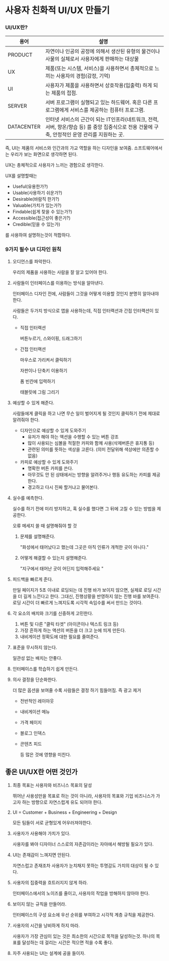 # 사용자 친화적 UI/UX 만들기

### UI/UX란?

| 용어         | 설명                                       |
| ---------- | ---------------------------------------- |
| PRODUCT    | 자연이나 인공의 공정에 의해서 생산된 유형의 물건이나 사물의 실체로서 사용자에게 판매하는 대상물 |
| UX         | 제품(또는 시스템, 서비스)을 사용하면서 총체적으로 느끼는 사용자의 경험(감정, 기억) |
| UI         | 사용자가 제품을 사용하면서 상호작용(입출력) 하게 되는 제품의 접점.   |
| SERVER     | 서버 프로그램이 실행되고 있는 하드웨어. 혹은 다른 프로그램에게 서비스를 제공하는 컴퓨터 프로그램. |
| DATACENTER | 인터넷 서비스의 근간이 되는 IT인프라(네트워크, 전력, 서버, 향온/향습 등) 를 중앙 집중식으로 전용 건물에 구축, 안정적인 운영 관리를 지원하는 곳. |



즉, UI는 제품의 서비스와 인간과의 가교 역할을 하는 디자인을 보여줌. 소프트웨어에서는 우리가 보는 화면으로 생각하면 된다.

UX는 총체적으로 사용자가 느끼는 경험으로 생각한다. 

UX를 설명할때는 

- Useful(유용한가?)
- Usable(사용하기 쉬운가?)
- Desirable(바람직 한가?)
- Valuable(가치가 있는가?)
- Findable(쉽게 찾을 수 있는가?)
- Accessible(접근성이 좋은가?)
- Credible(믿을 수 있는가)

를 사용하여 설명하는것이 적합하다.



### 9가지 필수 UI 디자인 원칙

1. 오디언스를 파악한다. 

   우리의 제품을 사용하는 사람을 잘 알고 있어야 한다.

2. 사람들이 인터페이스를 이용하는 방식을 알아낸다.

   인터페이스 디자인 전에, 사람들이 그것을 어떻게 이용할 것인지 분명히 알아내야 한다.

   사람들은 두가지 방식으로 앱을 사용하는데, 직접 인터랙션과 간접 인터랙션이 있다.

   -   직접 인터랙션 

       버튼누르기, 스와이핑, 드래그하기

   - 간접 인터랙션

     마우스로 가리켜서 클릭하기

     자판이나 단축키 이용하기

     폼 빈칸에 입력하기

     태블릿에 그림 그리기

3. 예상할 수 있게 해준다.

   사람들에게 클릭을 하고 나면 무슨 일이 벌어지게 될 것인지 클릭하기 전에 제대로 알려줘야 한다. 

   - 디자인으로 예상할 수 있게 도와주기
     - 유저가 해야 하는 액션을 수행할 수 있는 버튼 강조
     - 많이 사용되는 심볼을 적절한 카피와 함께 사용(삭제버튼은 휴지통 등)
     - 관련된 의미를 뜻하는 색상을 고른다. (의미 전달위해 색상에만 의존할 수 없음)
   - 카피로 예상할 수 있게 도와주기
     - 명확한 버튼 카피를 쓴다.
     - 아무것도 안 된 상태에서는 방향을 알려주거나 행동 유도하는 카피를 제공한다. 
     - 경고하고 다시 진짜 할거냐고 물어본다.

4. 실수를 예측한다.

   실수를 하기 전에 미리 방지하고, 혹 실수를 했다면 그 뒤에 고칠 수 있는 방법을 제공한다. 

   오류 메세지 쓸 때 설명해줘야 할 것 

   1.   문제를 설명해준다. 

        "화성에서 태어났다고 했는데 그곳은 아직 인류가 개척한 곳이 아니다."

   	2. 어떻게 해결할 수 있는지 설명해준다.

       "지구에서 태어난 곳이 어딘지 입력해주세요 "

5. 피드백을 빠르게 준다.

   만일 페이지가 5초 이내로 로딩되는 데 진행 바가 보이지 않으면, 실제로 로딩 시간을 더 길게 느낀다고 한다. 그대신, 진행상황을 반영하지 않는 진행 바를 보여준다. 로딩 시간이 더 빠르게 느껴지도록 시각적 속임수를 써서 만드는 것이다.

6. 각 요소의 배치와 크기를 신중하게 고민한다.

   1. 버튼 및 다른 "클릭 타겟" (아이콘이나 텍스트 링크 등)
   2. 가장 흔하게 하는 액션의 버튼을 더 크고 눈에 띄게 만든다.
   3. 내비게이션 정확도에 대한 필요를 줄여준다.

7. 표준을 무시하지 않는다.

   일관성 없는 배치는 안좋다.

8. 인터페이스를 학습하기 쉽게 만든다.

9. 의사 결정을 단순화한다.

   더 많은 옵션을 보여줄 수록 사람들은 결정 하기 힘들어짐. 즉 광고 제거

   - 전반적인 레이아웃

   - 내비게이션 메뉴

   - 가격 페이지

   - 블로그 인덱스

   - 콘텐츠 피드

     등 많은 것에 영향을 미친다.



## 좋은 UI/UX란 어떤 것인가

1. 최종 목표는 사용자와 비즈니스 목표의 달성

   뛰어난 사용성만을 목표로 하는 것이 아니라, 사용자의 목표와 기업 비즈니스가 가고자 하는 방향으로 자연스럽게 유도 되어야 한다.

2. UI = Customer + Business + Engineering + Design

   모든 팀들이 서로 균형있게 어우러져야한다.

3. 사용자가 사용해야 가치가 있다.

   사용자를 봐야 디자이너 스스로의 자존감이라는 자아에서 해방될 필요가 있다.

4. UI는 존재감이 느껴지면 안된다.

   자연스럽고 존재조차 사용자가 눈치채지 못하는 투명감도 가치의 대상이 될 수 있다.

5. 사용자의 집중력을 흐트러지지 않게 하라.

   인터페이스에서의 노이즈를 줄이고, 사용자의 작업을 방해하지 않아야 한다.

6. 보이지 않는 규칙을 만들어라.

   인터페이스의 구성 요소에 우선 순위를 부여하고 시각적 계층 규칙을 제공한다.

7. 사용자의 시간을 낭비하게 하지 마라.

   사용자가 가장 관심이 있는 것은 최소한의 시간으로 목적을 달성하는것. 하나의 목표를 달성하는 데 걸리는 시간은 적으면 적을 수록 좋다.

8. 자주 사용되는 UI는 설계에 공을 들이자.